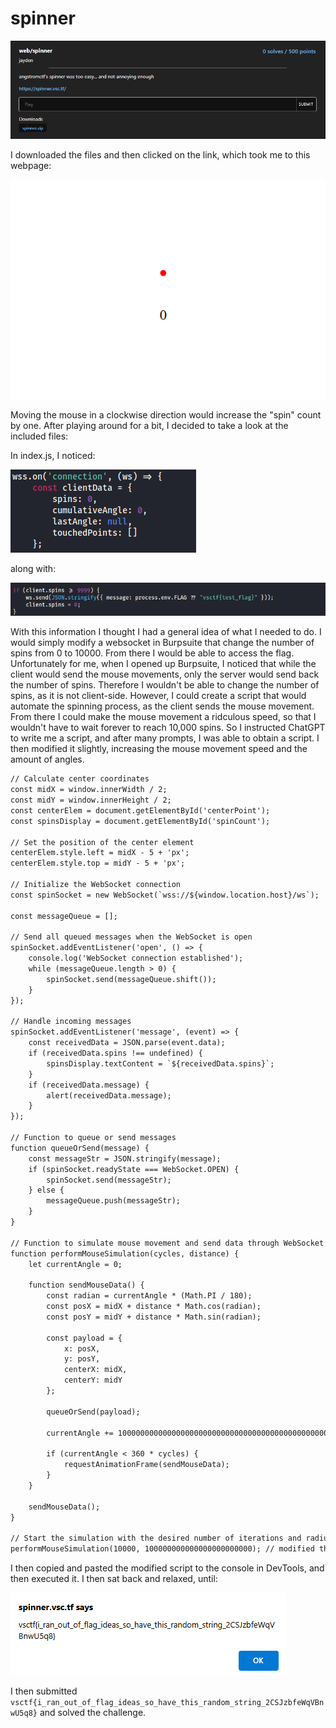 # spinner
![](../images/spinner-part-1.png)

I downloaded the files and then clicked on the link, which took me to this webpage:

![](../images/spinner-part-2.png)

Moving the mouse in a clockwise direction would increase the "spin" count by one. After playing around for a bit, I decided to take a look at the included files:

In index.js, I noticed:

![](../images/spinner-part-3.png)

along with:

![](../images/spinner-part-4.png)

With this information I thought I had a general idea of what I needed to do. I would simply modify a websocket in Burpsuite that change the number of spins from 0 to 10000. From there I would be able to access the flag. Unfortunately for me, when I opened up Burpsuite, I noticed that while the client would send the mouse movements, only the server would send back the number of spins. Therefore I wouldn't be able to change the number of spins, as it is not client-side. However, I could create a script that would automate the spinning process, as the client sends the mouse movement. From there I could make the mouse movement a ridculous speed, so that I wouldn't have to wait forever to reach 10,000 spins. So I instructed ChatGPT to write me a script, and after many prompts, I was able to obtain a script. I then modified it slightly, increasing the mouse movement speed and the amount of angles. 

```txt
// Calculate center coordinates
const midX = window.innerWidth / 2;
const midY = window.innerHeight / 2;
const centerElem = document.getElementById('centerPoint');
const spinsDisplay = document.getElementById('spinCount');

// Set the position of the center element
centerElem.style.left = midX - 5 + 'px';
centerElem.style.top = midY - 5 + 'px';

// Initialize the WebSocket connection
const spinSocket = new WebSocket(`wss://${window.location.host}/ws`);

const messageQueue = [];

// Send all queued messages when the WebSocket is open
spinSocket.addEventListener('open', () => {
    console.log('WebSocket connection established');
    while (messageQueue.length > 0) {
        spinSocket.send(messageQueue.shift());
    }
});

// Handle incoming messages
spinSocket.addEventListener('message', (event) => {
    const receivedData = JSON.parse(event.data);
    if (receivedData.spins !== undefined) {
        spinsDisplay.textContent = `${receivedData.spins}`;
    }
    if (receivedData.message) {
        alert(receivedData.message);
    }
});

// Function to queue or send messages
function queueOrSend(message) {
    const messageStr = JSON.stringify(message);
    if (spinSocket.readyState === WebSocket.OPEN) {
        spinSocket.send(messageStr);
    } else {
        messageQueue.push(messageStr);
    }
}

// Function to simulate mouse movement and send data through WebSocket
function performMouseSimulation(cycles, distance) {
    let currentAngle = 0;

    function sendMouseData() {
        const radian = currentAngle * (Math.PI / 180);
        const posX = midX + distance * Math.cos(radian);
        const posY = midY + distance * Math.sin(radian);

        const payload = {
            x: posX,
            y: posY,
            centerX: midX,
            centerY: midY
        };

        queueOrSend(payload);

        currentAngle += 1000000000000000000000000000000000000000000000000000000000000000000000 // modified part, changed value from 10 to 1000000000000000000000000000000000000000000000000000000000000000000000. Adjust this value to control the speed of the simulation

        if (currentAngle < 360 * cycles) {
            requestAnimationFrame(sendMouseData);
        }
    }

    sendMouseData();
}

// Start the simulation with the desired number of iterations and radius
performMouseSimulation(10000, 100000000000000000000000); // modified this part, changed from 100 to 100000000000000000000000. 
```
I then copied and pasted the modified script to the console in DevTools, and then executed it. I then sat back and relaxed, until:

![](../images/spinner-part-5.png)

I then submitted `vsctf{i_ran_out_of_flag_ideas_so_have_this_random_string_2CSJzbfeWqVBnwU5q8}` and solved the challenge.
